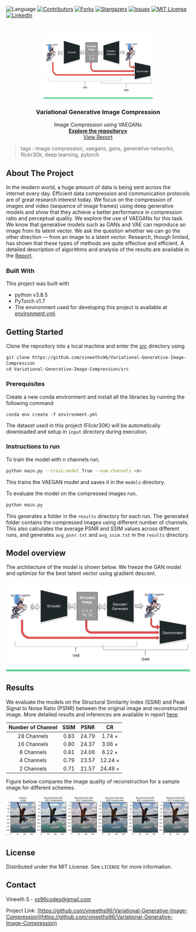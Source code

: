  ![Language](https://img.shields.io/badge/language-python--3.8.3-blue) [![Contributors][contributors-shield]][contributors-url] [![Forks][forks-shield]][forks-url] [![Stargazers][stars-shield]][stars-url] [![Issues][issues-shield]][issues-url] [![MIT License][license-shield]][license-url] [![LinkedIn][linkedin-shield]][linkedin-url]

<!-- PROJECT LOGO -->
<br />

<p align="center">
  <a href="https://github.com/vineeths96/Variational-Generative-Image-Compression">
    <img src="docs/readme/vaegan.jpg" alt="Logo" width="300" height="175">
  </a>
  <h3 align="center">Variational Generative Image Compression</h3>
  <p align="center">
    Image Compression using VAEGANs
    <br />
    <a href=https://github.com/vineeths96/Variational-Generative-Image-Compression><strong>Explore the repository»</strong></a>
    <br />
    <a href=https://github.com/vineeths96/Variational-Generative-Image-Compression/blob/master/docs/report.pdf>View Report</a>
  </p>

</p>

> tags : image compression, vaegans, gans, generative networks, flickr30k, deep learning, pytorch 



<!-- ABOUT THE PROJECT -->

## About The Project

In the modern world, a huge amount of data is being sent across the internet every day. Efficient data compression and communication protocols are of great research interest today. We focus on the compression of images and video (sequence of image frames) using deep generative models and show
that they achieve a better performance in compression ratio and perceptual quality. We explore the use of VAEGANs for this task. We know that generative models such as GANs and VAE can reproduce an image from its latent vector. We ask the question whether we can go the other direction — from an image to a latent vector. Research, though limited, has shown that these types of methods are quite effective and efficient. A detailed description of algorithms and analysis of the results are available in the [Report](./docs/report.pdf).



### Built With
This project was built with 

* python v3.8.5
* PyTorch v1.7
* The environment used for developing this project is available at [environment.yml](environment.yml).



<!-- GETTING STARTED -->

## Getting Started

Clone the repository into a local machine and enter the [src](src) directory using

```shell
git clone https://github.com/vineeths96/Variational-Generative-Image-Compression
cd Variational-Generative-Image-Compression/src
```

### Prerequisites

Create a new conda environment and install all the libraries by running the following command

```shell
conda env create -f environment.yml
```

The dataset used in this project (Flickr30K) will be automatically downloaded and setup in `input` directory during execution.

### Instructions to run

To train the model with *n* channels run,

```sh
python main.py --train-model True --num-channels <n> 
```

This trains the VAEGAN model and saves it in the `models` directory.

To evaluate the model on the compressed images run,

```sh
python main.py 
```

This generates a folder in the `results` directory for each run. The generated folder contains the compressed images using different number of channels. This also calculates the average PSNR and SSIM values across different runs, and generates `avg_psnr.txt` and `avg_ssim.txt` in the `results` directory.



## Model overview

The architecture of the model is shown below. We freeze the GAN model and optimize for the best latent vector using gradient descent.

![Transformer](./docs/readme/model.jpg)



<!-- RESULTS -->

## Results

We evaluate the models on the Structural Similarity Index (SSIM) and Peak Signal to Noise Ratio (PSNR) between the original image and reconstructed image. More detailed results and inferences are available in report [here](./docs/report.pdf).

| Number of Channel | SSIM | PSNR | CR |
| :------------------------------------------: | :-----------------: | :------------------------------------------: | :------------------------------------------: |
| 28 Channels | 0.83 | 24.79 | 1.74 × |
| 16 Channels | 0.80 | 24.37 | 3.06 × |
| 8 Channels | 0.81 | 24.06 |  6.12 ×  |
| 4 Channels | 0.79 | 23.57 |  12.24 ×  |
|     2 Channels     | 0.71 | 21.57 | 24.49 × |

Figure below compares the image quality of reconstruction for a sample image for different schemes.

![Transformer](./docs/readme/results.jpg)

<!-- LICENSE -->

## License

Distributed under the MIT License. See `LICENSE` for more information.



<!-- CONTACT -->
## Contact

Vineeth S - vs96codes@gmail.com

Project Link: [https://github.com/vineeths96/Variational-Generative-Image-Compression](https://github.com/vineeths96/Variational-Generative-Image-Compression)






<!-- MARKDOWN LINKS & IMAGES -->
<!-- https://www.markdownguide.org/basic-syntax/#reference-style-links -->

[contributors-shield]: https://img.shields.io/github/contributors/vineeths96/Variational-Generative-Image-Compression.svg?style=flat-square
[contributors-url]: https://github.com/vineeths96/Variational-Generative-Image-Compression/graphs/contributors
[forks-shield]: https://img.shields.io/github/forks/vineeths96/Variational-Generative-Image-Compression.svg?style=flat-square
[forks-url]: https://github.com/vineeths96/Variational-Generative-Image-Compression/network/members
[stars-shield]: https://img.shields.io/github/stars/vineeths96/Variational-Generative-Image-Compression.svg?style=flat-square
[stars-url]: https://github.com/vineeths96/Variational-Generative-Image-Compression/stargazers
[issues-shield]: https://img.shields.io/github/issues/vineeths96/Variational-Generative-Image-Compression.svg?style=flat-square
[issues-url]: https://github.com/vineeths96/Variational-Generative-Image-Compression/issues
[license-shield]: https://img.shields.io/badge/License-MIT-yellow.svg
[license-url]: https://github.com/vineeths96/Variational-Generative-Image-Compression/blob/master/LICENSE
[linkedin-shield]: https://img.shields.io/badge/-LinkedIn-black.svg?style=flat-square&logo=linkedin&colorB=555
[linkedin-url]: https://linkedin.com/in/vineeths

